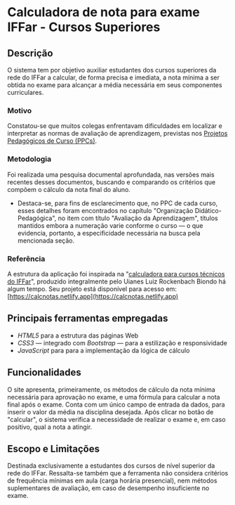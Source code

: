 # Calculadora de nota para exame IFFar - Cursos Superiores
## **Descrição**
O sistema tem por objetivo auxiliar estudantes dos cursos superiores da rede do IFFar a calcular, de forma precisa e imediata, a nota mínima a ser obtida no exame para alcançar a média necessária em seus componentes curriculares.
### **Motivo**
Constatou-se que muitos colegas enfrentavam dificuldades em localizar e interpretar as normas de avaliação de aprendizagem, previstas nos [Projetos Pedagógicos de Curso (PPCs)](https://www.iffarroupilha.edu.br/projeto-pedag%C3%B3gico-de-curso).
### **Metodologia**
Foi realizada uma pesquisa documental aprofundada, nas versões mais recentes desses documentos, buscando e comparando os critérios que compõem o cálculo da nota final do aluno.
* Destaca-se, para fins de esclarecimento que, no PPC de cada curso, esses detalhes foram encontrados no capítulo "Organização Didático-Pedagógica", no item com título "Avaliação da Aprendizagem", títulos mantidos embora a numeração varie conforme o curso — o que evidencia, portanto, a especificidade necessária na busca pela mencionada seção.
### **Referência**
A estrutura da aplicação foi inspirada na "[calculadora para cursos técnicos do IFFar](https://github.com/Uianes/calculadoraExame)", produzido integralmente pelo Uianes Luiz Rockenbach Biondo há algum tempo. Seu projeto está disponível para acesso em: [https://calcnotas.netlify.app](https://calcnotas.netlify.app)

## **Principais ferramentas empregadas**
* *HTML5* para a estrutura das páginas Web
* *CSS3* — integrado com *Bootstrap* — para a estilização e responsividade
* *JavaScript* para para a implementação da lógica de cálculo

## **Funcionalidades**
O site apresenta, primeiramente, os métodos de cálculo da nota mínima necessária para aprovação no exame, e uma fórmula para calcular a nota final após o exame.
Conta com um único campo de entrada da dados, para inserir o valor da média na disciplina desejada. Após clicar no botão de "calcular", o sistema verifica a necessidade de realizar o exame e, em caso positivo, qual a nota a atingir.

## **Escopo e Limitações**
Destinada exclusivamente a estudantes dos cursos de nível superior da rede do IFFar. Ressalta-se também que a ferramenta não considera critérios de frequência mínimas em aula (carga horária presencial), nem métodos suplementares de avaliação, em caso de desempenho insuficiente no exame.
